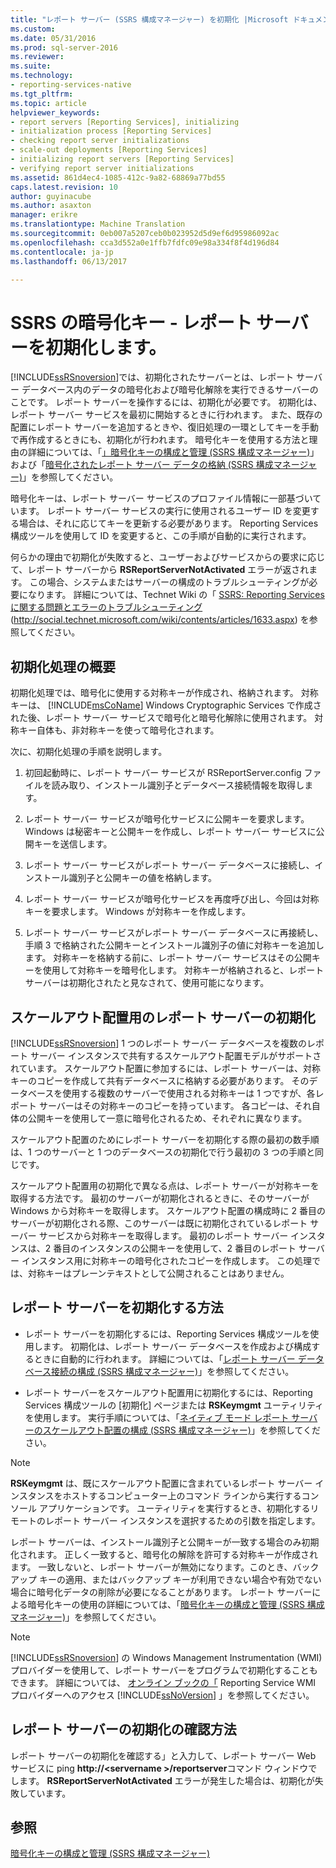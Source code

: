 ```yaml
---
title: "レポート サーバー (SSRS 構成マネージャー) を初期化 |Microsoft ドキュメント"
ms.custom: 
ms.date: 05/31/2016
ms.prod: sql-server-2016
ms.reviewer: 
ms.suite: 
ms.technology:
- reporting-services-native
ms.tgt_pltfrm: 
ms.topic: article
helpviewer_keywords:
- report servers [Reporting Services], initializing
- initialization process [Reporting Services]
- checking report server initializations
- scale-out deployments [Reporting Services]
- initializing report servers [Reporting Services]
- verifying report server initializations
ms.assetid: 861d4ec4-1085-412c-9a82-68869a77bd55
caps.latest.revision: 10
author: guyinacube
ms.author: asaxton
manager: erikre
ms.translationtype: Machine Translation
ms.sourcegitcommit: 0eb007a5207ceb0b023952d5d9ef6d95986092ac
ms.openlocfilehash: cca3d552a0e1ffb7fdfc09e98a334f8f4d196d84
ms.contentlocale: ja-jp
ms.lasthandoff: 06/13/2017

---
```

# <a name="ssrs-encryption-keys---initialize-a-report-server"></a>SSRS の暗号化キー - レポート サーバーを初期化します。
  [!INCLUDE[ssRSnoversion](../../includes/ssrsnoversion-md.md)]では、初期化されたサーバーとは、レポート サーバー データベース内のデータの暗号化および暗号化解除を実行できるサーバーのことです。 レポート サーバーを操作するには、初期化が必要です。 初期化は、レポート サーバー サービスを最初に開始するときに行われます。 また、既存の配置にレポート サーバーを追加するときや、復旧処理の一環としてキーを手動で再作成するときにも、初期化が行われます。 暗号化キーを使用する方法と理由の詳細については、「[」暗号化キーの構成と管理 &#40;SSRS 構成マネージャー&#41;](../../reporting-services/install-windows/ssrs-encryption-keys-manage-encryption-keys.md)」および「[暗号化されたレポート サーバー データの格納 &#40;SSRS 構成マネージャー&#41;](../../reporting-services/install-windows/ssrs-encryption-keys-store-encrypted-report-server-data.md)」を参照してください。  
  
 暗号化キーは、レポート サーバー サービスのプロファイル情報に一部基づいています。 レポート サーバー サービスの実行に使用されるユーザー ID を変更する場合は、それに応じてキーを更新する必要があります。 Reporting Services 構成ツールを使用して ID を変更すると、この手順が自動的に実行されます。  
  
 何らかの理由で初期化が失敗すると、ユーザーおよびサービスからの要求に応じて、レポート サーバーから **RSReportServerNotActivated** エラーが返されます。 この場合、システムまたはサーバーの構成のトラブルシューティングが必要になります。 詳細については、Technet Wiki の「 [SSRS: Reporting Services に関する問題とエラーのトラブルシューティング](http://social.technet.microsoft.com/wiki/contents/articles/1633.aspx) (http://social.technet.microsoft.com/wiki/contents/articles/1633.aspx) を参照してください。  
  
## <a name="overview-of-the-initialization-process"></a>初期化処理の概要  
 初期化処理では、暗号化に使用する対称キーが作成され、格納されます。 対称キーは、 [!INCLUDE[msCoName](../../includes/msconame-md.md)] Windows Cryptographic Services で作成された後、レポート サーバー サービスで暗号化と暗号化解除に使用されます。 対称キー自体も、非対称キーを使って暗号化されます。  
  
 次に、初期化処理の手順を説明します。  
  
1.  初回起動時に、レポート サーバー サービスが RSReportServer.config ファイルを読み取り、インストール識別子とデータベース接続情報を取得します。  
  
2.  レポート サーバー サービスが暗号化サービスに公開キーを要求します。 Windows は秘密キーと公開キーを作成し、レポート サーバー サービスに公開キーを送信します。  
  
3.  レポート サーバー サービスがレポート サーバー データベースに接続し、インストール識別子と公開キーの値を格納します。  
  
4.  レポート サーバー サービスが暗号化サービスを再度呼び出し、今回は対称キーを要求します。 Windows が対称キーを作成します。  
  
5.  レポート サーバー サービスがレポート サーバー データベースに再接続し、手順 3 で格納された公開キーとインストール識別子の値に対称キーを追加します。 対称キーを格納する前に、レポート サーバー サービスはその公開キーを使用して対称キーを暗号化します。 対称キーが格納されると、レポート サーバーは初期化されたと見なされて、使用可能になります。  
  
## <a name="initializing-a-report-server-for-scale-out-deployment"></a>スケールアウト配置用のレポート サーバーの初期化  
 [!INCLUDE[ssRSnoversion](../../includes/ssrsnoversion-md.md)] 1 つのレポート サーバー データベースを複数のレポート サーバー インスタンスで共有するスケールアウト配置モデルがサポートされています。 スケールアウト配置に参加するには、レポート サーバーは、対称キーのコピーを作成して共有データベースに格納する必要があります。 そのデータベースを使用する複数のサーバーで使用される対称キーは 1 つですが、各レポート サーバーはその対称キーのコピーを持っています。 各コピーは、それ自体の公開キーを使用して一意に暗号化されるため、それぞれに異なります。  
  
 スケールアウト配置のためにレポート サーバーを初期化する際の最初の数手順は、1 つのサーバーと 1 つのデータベースの初期化で行う最初の 3 つの手順と同じです。  
  
 スケールアウト配置用の初期化で異なる点は、レポート サーバーが対称キーを取得する方法です。 最初のサーバーが初期化されるときに、そのサーバーが Windows から対称キーを取得します。 スケールアウト配置の構成時に 2 番目のサーバーが初期化される際、このサーバーは既に初期化されているレポート サーバー サービスから対称キーを取得します。 最初のレポート サーバー インスタンスは、2 番目のインスタンスの公開キーを使用して、2 番目のレポート サーバー インスタンス用に対称キーの暗号化されたコピーを作成します。 この処理では、対称キーはプレーンテキストとして公開されることはありません。  
  
## <a name="how-to-initialize-a-report-server"></a>レポート サーバーを初期化する方法  
  
-   レポート サーバーを初期化するには、Reporting Services 構成ツールを使用します。 初期化は、レポート サーバー データベースを作成および構成するときに自動的に行われます。 詳細については、「[レポート サーバー データベース接続の構成 &#40;SSRS 構成マネージャー&#41;](../../reporting-services/install-windows/configure-a-report-server-database-connection-ssrs-configuration-manager.md)」を参照してください。  
  
-   レポート サーバーをスケールアウト配置用に初期化するには、Reporting Services 構成ツールの [初期化] ページまたは **RSKeymgmt** ユーティリティを使用します。 実行手順については、「[ネイティブ モード レポート サーバーのスケールアウト配置の構成 &#40;SSRS 構成マネージャー&#41;](../../reporting-services/install-windows/configure-a-native-mode-report-server-scale-out-deployment.md)」を参照してください。  
  
> [!NOTE]  
>  **RSKeymgmt** は、既にスケールアウト配置に含まれているレポート サーバー インスタンスをホストするコンピューター上のコマンド ラインから実行するコンソール アプリケーションです。 ユーティリティを実行するとき、初期化するリモートのレポート サーバー インスタンスを選択するための引数を指定します。  
  
 レポート サーバーは、インストール識別子と公開キーが一致する場合のみ初期化されます。 正しく一致すると、暗号化の解除を許可する対称キーが作成されます。 一致しないと、レポート サーバーが無効になります。このとき、バックアップ キーの適用、またはバックアップ キーが利用できない場合や有効でない場合に暗号化データの削除が必要になることがあります。 レポート サーバーによる暗号化キーの使用の詳細については、「[暗号化キーの構成と管理 &#40;SSRS 構成マネージャー&#41;](../../reporting-services/install-windows/ssrs-encryption-keys-manage-encryption-keys.md)」を参照してください。  
  
> [!NOTE]  
>  [!INCLUDE[ssRSnoversion](../../includes/ssrsnoversion-md.md)] の Windows Management Instrumentation (WMI) プロバイダーを使用して、レポート サーバーをプログラムで初期化することもできます。 詳細については、 [オンライン ブックの「](../../reporting-services/tools/access-the-reporting-services-wmi-provider.md) Reporting Service WMI プロバイダーへのアクセス [!INCLUDE[ssNoVersion](../../includes/ssnoversion-md.md)] 」を参照してください。  
  
## <a name="how-to-confirm-a-report-server-initialization"></a>レポート サーバーの初期化の確認方法  
 レポート サーバーの初期化を確認する」と入力して、レポート サーバー Web サービスに ping **http://\<servername >/reportserver**コマンド ウィンドウでします。 **RSReportServerNotActivated** エラーが発生した場合は、初期化が失敗しています。  
  
## <a name="see-also"></a>参照
[暗号化キーの構成と管理 (SSRS 構成マネージャー)](../../reporting-services/install-windows/ssrs-encryption-keys-manage-encryption-keys.md)
  
  


